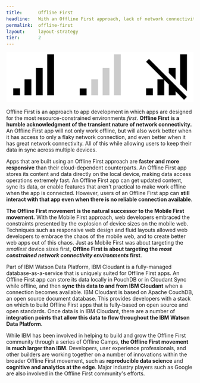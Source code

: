 ```yaml
---
title:      Offline First
headline:   With an Offline First approach, lack of network connectivity is not an error condition for your app.
permalink:  offline-first
layout:     layout-strategy
tier:       2
---
```


![Three different signal bars respectively indicating full bars, one bar, and no signal.](/img/signal-bars.png "Offline, Online, and Everything in Between")

Offline First is an approach to app development in which apps are designed for the most resource-constrained environments *first*. **Offline First is a humble acknowledgment of the transient nature of network connectivity.** An Offline First app will not only work offline, but will also work better when it has access to only a flaky network connection, and even better when it has great network connectivity. All of this while allowing users to keep their data in sync across multiple devices.

Apps that are built using an Offline First approach are **faster and more responsive** than their cloud-dependent counterparts. An Offline First app stores its content and data directly on the local device, making data access operations extremely fast. An Offline First app can get updated content, sync its data, or enable features that aren't practical to make work offline when the app is connected. However, users of an Offline First app can **still interact with that app even when there is no reliable connection available**.

**The Offline First movement is the natural successor to the Mobile First movement.** With the Mobile First approach, web developers embraced the constraints presented by the explosion of device sizes on the mobile web. Techniques such as responsive web design and fluid layouts allowed web developers to embrace the chaos of the mobile web, and to create better web apps out of this chaos. Just as Mobile First was about targeting the *smallest* device sizes first, **Offline First is about targeting the *most constrained network connectivity environments* first**.

Part of IBM Watson Data Platform, IBM Cloudant is a fully-managed database-as-a-service that is uniquely suited for Offline First apps. An Offline First app can store its data locally in PouchDB or in Cloudant Sync while offline, and then **sync this data to and from IBM Cloudant** when a connection becomes available. IBM Cloudant is based on Apache CouchDB, an open source document database. This provides developers with a stack on which to build Offline First apps that is fully-based on open source and open standards. Once data is in IBM Cloudant, there are a number of **integration points that allow this data to flow throughout the IBM Watson Data Platform**.

While IBM has been involved in helping to build and grow the Offline First community through a series of Offline Camps, **the Offline First movement is much larger than IBM**. Developers, user experience professionals, and other builders are working together on a number of innovations within the broader Offline First movement, such as **reproducible data science** and **cognitive and analytics at the edge**. Major industry players such as Google are also involved in the Offline First community's efforts.
